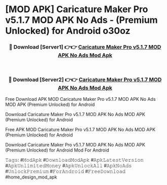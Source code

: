 # [MOD APK] Caricature Maker Pro v5.1.7 MOD APK No Ads - (Premium Unlocked) for Android o30oz



<div align="center">
<h3>🔴 Download [Server1] 👉👉 <a href="https://momento.my/?title=Caricature_Maker_Pro_v5.1.7_MOD_APK_No_Ads">Caricature Maker Pro v5.1.7 MOD APK No Ads Mod Apk</a></h3><br>

<h3>🔴 Download [Server2] 👉👉 <a href="https://momento.my/?title=Caricature_Maker_Pro_v5.1.7_MOD_APK_No_Ads">Caricature Maker Pro v5.1.7 MOD APK No Ads Mod Apk</a></h3>
</div>



Free Download APK MOD Caricature Maker Pro v5.1.7 MOD APK No Ads MOD APK (Premium Unlocked) for Android

Download Caricature Maker Pro v5.1.7 MOD APK No Ads MOD APK (Premium Unlocked) for Android

Free APK MOD Caricature Maker Pro v5.1.7 MOD APK No Ads MOD APK (Premium Unlocked) for Android

Download Caricature Maker Pro v5.1.7 MOD APK No Ads MOD APK (Premium Unlocked) for Android Mod For Android

𝚃𝚊𝚐𝚜: #𝙼𝚘𝚍𝙰𝚙𝚔 #𝙳𝚘𝚠𝚗𝚕𝚘𝚊𝚍𝙼𝚘𝚍𝙰𝚙𝚔 #𝙰𝚙𝚔𝙻𝚊𝚝𝚎𝚜𝚝𝚅𝚎𝚛𝚜𝚒𝚘𝚗 #𝙰𝚙𝚔𝚄𝚗𝚕𝚒𝚖𝚒𝚝𝚎𝚍𝙼𝚘𝚗𝚎𝚢 #𝙰𝚙𝚔𝚄𝚗𝚕𝚘𝚌𝚔𝙰𝚕𝚕 #𝙰𝚙𝚔𝙽𝚘𝙰𝚍𝚜 #𝚄𝚗𝚕𝚘𝚌𝚔𝙿𝚛𝚎𝚖𝚒𝚞𝚖 #𝙵𝚘𝚛𝙰𝚗𝚍𝚛𝚘𝚒𝚍 #𝙵𝚛𝚎𝚎𝙳𝚘𝚠𝚗𝚕𝚘𝚊𝚍 #home_design_mod_apk
